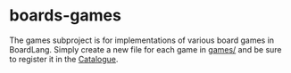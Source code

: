 # boards-games

The games subproject is for implementations of various board games in BoardLang. Simply create a new file for each game in [games/](./src/main/scala/boards/games) and be sure to register it in the [Catalogue](src/main/scala/boards/GameCatalogue.scala).